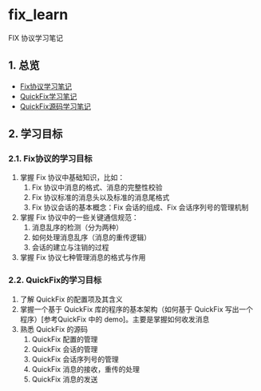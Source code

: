 # fix_learn

FIX 协议学习笔记

## 1. 总览

- [Fix协议学习笔记](doc/Fix协议学习笔记.md)
- [QuickFix学习笔记](doc/QuickFix学习笔记.md)
- [QuickFix源码学习笔记](doc/QuickFix源码阅读笔记.md)

## 2. 学习目标

### 2.1. Fix协议的学习目标

1. 掌握 Fix 协议中基础知识，比如：
   1. Fix 协议中消息的格式、消息的完整性校验
   2. Fix 协议标准的消息头以及标准的消息尾格式
   3. Fix 协议会话的基本概念：Fix 会话的组成、Fix 会话序列号的管理机制
2. 掌握 Fix 协议中的一些关键通信规范：
   1. 消息乱序的检测（分为两种）
   2. 如何处理消息乱序（消息的重传逻辑）
   3. 会话的建立与注销的过程
3. 掌握 Fix 协议七种管理消息的格式与作用

### 2.2. QuickFix的学习目标

1. 了解 QuickFix 的配置项及其含义
2. 掌握一个基于 QuickFix 库的程序的基本架构（如何基于 QuickFix 写出一个程序）[参考QuickFix 中的 demo]。主要是掌握如何收发消息
3. 熟悉 QuickFix 的源码
   1. QuickFix 配置的管理
   2. QuickFix 会话的管理
   3. QuickFix 会话序列号的管理
   4. QuickFix 消息的接收，重传的处理
   5. QuickFix 消息的发送
